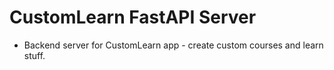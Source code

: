# CustomLearn FastAPI Server

- Backend server for CustomLearn app - create custom courses and learn stuff.